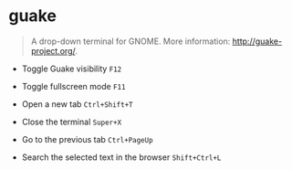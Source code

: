 # guake
> A drop-down terminal for GNOME.
> More information: <http://guake-project.org/>.

- Toggle Guake visibility
`F12`

- Toggle fullscreen mode
`F11`

- Open a new tab
`Ctrl+Shift+T`

- Close the terminal
`Super+X`

- Go to the previous tab
`Ctrl+PageUp`

- Search the selected text in the browser
`Shift+Ctrl+L`
